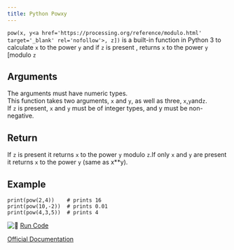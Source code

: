 ```yaml
---
title: Python Powxy
---
```

`pow(x, y<a href='https://processing.org/reference/modulo.html' target='_blank' rel='nofollow'>, z])` is a built-in function in Python 3 to calculate `x` to the power `y` and if `z` is present , returns `x` to the power `y` [modulo</a> `z`

## Arguments

The arguments must have numeric types.  
This function takes two arguments, `x` and `y`, as well as three, `x`,`y`and`z`.  
If `z` is present, `x` and `y` must be of integer types, and y must be non-negative.

## Return

If `z` is present it returns `x` to the power `y` modulo `z`.If only `x` and `y` are present it returns `x` to the power `y` (same as x**y).

## Example

    print(pow(2,4))    # prints 16
    print(pow(10,-2))  # prints 0.01
    print(pow(4,3,5))  # prints 4

![:rocket:](//forum.freecodecamp.com/images/emoji/emoji_one/rocket.png?v=2 ":rocket:") <a href='https://repl.it/CTGi' target='_blank' rel='nofollow'>Run Code</a>

<a href='https://docs.python.org/3/library/functions.html#pow' target='_blank' rel='nofollow'>Official Documentation</a>